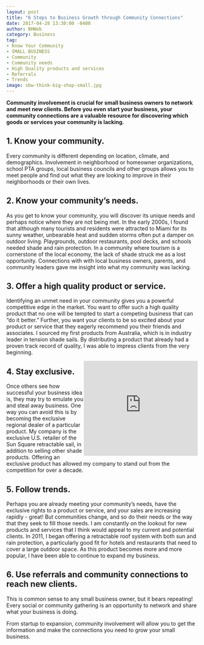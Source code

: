 ```yaml
---
layout: post
title: "6 Steps to Business Growth through Community Connections"
date: 2017-04-28 13:30:00 -0400
author: BHWeb
category: Business
tag:
- Know Your Community
- SMALL BUSINESS
- Community
- Community needs
- High Quality products and services
- Referrals
- Trends
image: sbw-think-big-shop-small.jpg
---
```


**Community involvement is crucial for small business owners to network and meet new clients. Before you even start your business, your community connections are a valuable resource for discovering which goods or services your community is lacking.**

## 1.	Know your community.
Every community is different depending on location, climate, and demographics. Involvement in neighborhood or homeowner organizations, school PTA groups, local business councils and other groups allows you to meet people and find out what they are looking to improve in their neighborhoods or their own lives.

## 2. Know your community’s needs.
As you get to know your community, you will discover its unique needs and perhaps notice where they are not being met. In the early 2000s, I found that although many tourists and residents were attracted to Miami for its sunny weather, unbearable heat and sudden storms often put a damper on outdoor living. Playgrounds, outdoor restaurants, pool decks, and schools needed shade and rain protection. In a community where tourism is a cornerstone of the local economy, the lack of shade struck me as a lost opportunity. Connections with with local business owners, parents, and community leaders gave me insight into what my community was lacking.

## 3. Offer a high quality product or service.
Identifying an unmet need in your community gives you a powerful competitive edge in the market. You want to offer such a high quality product that no one will be tempted to start a competing business that can “do it better.” Further, you want your clients to be so excited about your product or service that they eagerly recommend you their friends and associates. I sourced my first products from Australia, which is in industry leader in tension shade sails. By distributing a product that already had a proven track record of quality, I was able to impress clients from the very beginning.

<iframe src="https://rcm-na.amazon-adsystem.com/e/cm?o=1&p=12&l=ur1&category=indscieletric&banner=1MQ7ZXX4RJCRN4ADDK82&f=ifr&linkID=ce797bcf278e25ac646eb8e9cf7d3c0a&t=360531-20&tracking_id=360531-20" width="300" height="250" scrolling="no" border="0" marginwidth="0" style="border:none; float:right;" frameborder="0"></iframe>

## 4. Stay exclusive.
Once others see how successful your business idea is, they may try to emulate you and steal away business. One way you can avoid this is by becoming the exclusive regional dealer of a particular product. My company is the exclusive U.S. retailer of the Sun Square retractable sail, in addition to selling other shade products. Offering an exclusive product has allowed my company to stand out from the competition for over a decade.

## 5. Follow trends.
Perhaps you are already meeting your community’s needs, have the exclusive rights to a product or service, and your sales are increasing rapidly - great! But communities change, and so do their needs or the way that they seek to fill those needs. I am constantly on the lookout for new products and services that I think would appeal to my current and potential clients. In 2011, I began offering a retractable roof system with both sun and rain protection, a particularly good fit for hotels and restaurants that need to cover a large outdoor space. As this product becomes more and more popular, I have been able to continue to expand my business.

## 6. Use referrals and community connections to reach new clients.
This is common sense to any small business owner, but it bears repeating! Every social or community gathering is an opportunity to network and share what your business is doing.

From startup to expansion, community involvement will allow you to get the information and make the connections you need to grow your small business.
